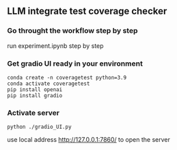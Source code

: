 ## LLM integrate test coverage checker 

### Go throught the workflow step by step
run experiment.ipynb step by step


### Get gradio UI ready in your environment
```
conda create -n coveragetest python=3.9
conda activate coveragetest
pip install openai
pip install gradio
```
### Activate server
```
python ./gradio_UI.py
```
use local address http://127.0.0.1:7860/ to open the server